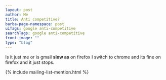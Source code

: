 ```yaml
---
layout: post
author: Me
title: Anti competitive?
barba-page-namespace: post
uiTags: google anti-competitive
searchTags: google anti-competitive
front-image: ""
type: "blog"
---
```


Is it just me or is gmail **slow as** on firefox I switch to chrome and its fine on firefox and it just stops.

{% include mailing-list-mention.html %}